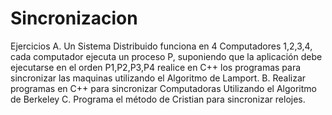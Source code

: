 # Sincronizacion
Ejercicios
A. Un Sistema Distribuido funciona en 4 Computadores 1,2,3,4, cada computador ejecuta un
proceso P, suponiendo que la aplicación debe ejecutarse en el orden P1,P2,P3,P4 realice en
C++ los programas para sincronizar las maquinas utilizando el Algoritmo de Lamport.
B. Realizar programas en C++ para sincronizar Computadoras Utilizando el Algoritmo de
Berkeley
C. Programa el método de Cristian para sincronizar relojes.
